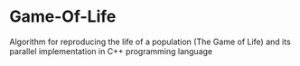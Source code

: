 # Game-Of-Life
Algorithm for reproducing the life of a population (The Game of Life) and its parallel implementation in C++ programming language
